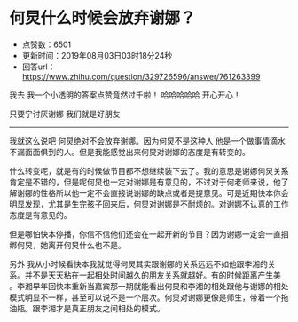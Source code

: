 # 何炅什么时候会放弃谢娜？
- 点赞数：6501
- 更新时间：2019年08月03日03时18分24秒
- 回答url：https://www.zhihu.com/question/329726596/answer/761263399
<body>
 <p data-pid="MlliQvnq">我去 我一个小透明的答案点赞竟然过千啦！ 哈哈哈哈哈 开心开心！</p>
 <p data-pid="lx_gTswU">只要宁讨厌谢娜 我们就是好朋友</p>
 <hr>
 <p data-pid="jxue77FX">我就这么说吧 何炅绝对不会放弃谢娜。因为何炅不是这种人 他是一个做事情滴水不漏面面俱到的人。但是我能感觉出来何炅对谢娜的态度是有转变的。</p>
 <p data-pid="Ga3U4wnn">什么转变呢，就是有的时候做节目都不想继续装下去了。我的意思是谢娜何炅关系肯定是不错的，但是呢何炅也一定对谢娜是有意见的，不过对于何老师来说，他了解谢娜的性格所以他一定不会直接说谢娜的缺点或者是提意见。可是近期快本你会明显发现，尤其是生完孩子回来后，何炅对谢娜是不耐烦的。对谢娜不认真的工作态度是有意见的。</p>
 <p data-pid="3M3xJGnS">但是哪怕快本停播，你信不信他们还会在一起开新的节目？因为谢娜一定会一直捆绑何炅，她离开何炅什么也不是。</p>
 <p data-pid="him4BHLp">另外 我从小时候看快本我就觉得何炅其实跟谢娜的关系远远不如他跟李湘的关系。并不是天天粘在一起相处时间越久的朋友关系就越好。有的时候距离产生美 。李湘早年回快本重新当嘉宾那一期就能看出何炅和李湘的相处跟他与谢娜的相处模式明显不一样，甚至可以说不是一个层次。何炅对谢娜更像是师生，带着一个拖油瓶。跟李湘才是真正朋友之间相处的模式。</p>
</body>